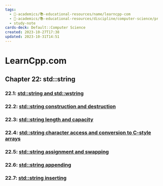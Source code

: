 ```yaml
---
tags:
  - 🔴-academics/📚-educational-resources/name/learncpp-com
  - 🔴-academics/📚-educational-resources/discipline/computer-science/programming-language/cpp
  - study-note
cards-deck: Default::Computer Science
created: 2023-10-27T17:38
updated: 2023-10-31T14:51
---
```


# LearnCpp.com

## Chapter 22꞉ std::string

### 22.1: [std::string and std::wstring](https://www.learncpp.com/cpp-tutorial/stdstring-and-stdwstring/) 

### 22.2: [std::string construction and destruction](https://www.learncpp.com/cpp-tutorial/stdstring-construction-and-destruction/) 

### 22.3: [std::string length and capacity](https://www.learncpp.com/cpp-tutorial/stdstring-length-and-capacity/)

### 22.4: [std::string character access and conversion to C-style arrays](https://www.learncpp.com/cpp-tutorial/stdstring-character-access-and-conversion-to-c-style-arrays/) 

### 22.5: [std::string assignment and swapping](https://www.learncpp.com/cpp-tutorial/stdstring-assignment-and-swapping/) 

### 22.6: [std::string appending](https://www.learncpp.com/cpp-tutorial/stdstring-appending/) 

### 22.7: [std::string inserting](https://www.learncpp.com/cpp-tutorial/stdstring-inserting/) 
